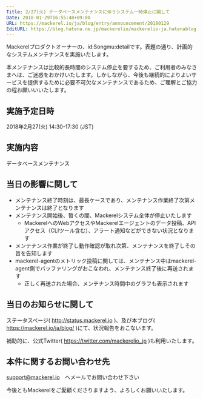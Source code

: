 ```yaml
---
Title: 2/27(火) データベースメンテナンスに伴うシステム一時停止に関して
Date: 2018-01-29T16:55:48+09:00
URL: https://mackerel.io/ja/blog/entry/announcement/20180129
EditURL: https://blog.hatena.ne.jp/mackerelio/mackerelio-ja.hatenablog.mackerel.io/atom/entry/8599973812341887215
---
```


Mackerelプロダクトオーナーの、id:Songmu:detailです。表題の通り、計画的なシステムメンテナンスを実施いたします。

本メンテナンスは比較的長時間のシステム停止を要するため、ご利用者のみなさまへは、ご迷惑をおかけいたします。しかしながら、今後も継続的によりよいサービスを提供するために必要不可欠なメンテナンスであるため、ご理解とご協力の程お願いいいたします。

## 実施予定日時

2018年2月27(火) 14:30-17:30 (JST)

## 実施内容

データベースメンテナンス

## 当日の影響に関して

- メンテナンス終了時刻は、最長ケースであり、メンテナンス作業終了次第メンテナンスは終了となります
- メンテナンス開始後、暫くの間、Mackerelシステム全体が停止いたします
    - MackerelへのWebアクセスやMackerelエージェントのデータ投稿、APIアクセス（CLIツール含む）、アラート通知などができない状況となります 
- メンテナンス作業が終了し動作確認が取れ次第、メンテナンスを終了しその旨を告知します
- mackerel-agentのメトリック投稿に関しては、メンテナンス中はmackerel-agent側でバッファリングがおこなわれ、メンテナンス終了後に再送されます
    - 正しく再送された場合、メンテナンス時間中のグラフも表示されます

## 当日のお知らせに関して

ステータスページ( http://status.mackerel.io )、及び本ブログ( https://mackerel.io/ja/blog/ )にて、状況報告をおこないます。

補助的に、公式Twitter( https://twitter.com/mackerelio_jp )も利用いたします。

## 本件に関するお問い合わせ先

support@mackerel.io　へメールでお問い合わせ下さい

今後ともMackerelをご愛顧くださりますよう、よろしくお願いいたします。
